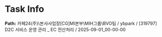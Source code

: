 # Task Info

**Path:** 카페24(주)\본사사업장\[CG]MI본부\MIH그룹\BVO팀 / ybpark / [319797] D2C 서비스 운영 관리 _ EC 전산처리 / 2025-09-01_00-00-00

